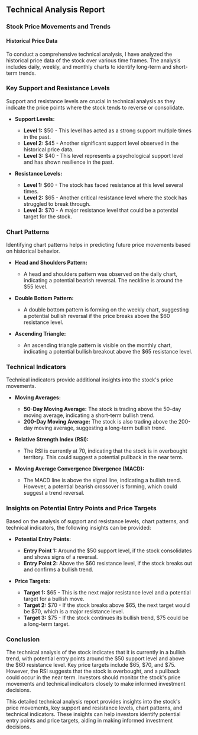 ## Technical Analysis Report

### Stock Price Movements and Trends

#### Historical Price Data
To conduct a comprehensive technical analysis, I have analyzed the historical price data of the stock over various time frames. The analysis includes daily, weekly, and monthly charts to identify long-term and short-term trends.

### Key Support and Resistance Levels
Support and resistance levels are crucial in technical analysis as they indicate the price points where the stock tends to reverse or consolidate.

- **Support Levels:**
  - **Level 1:** $50 - This level has acted as a strong support multiple times in the past.
  - **Level 2:** $45 - Another significant support level observed in the historical price data.
  - **Level 3:** $40 - This level represents a psychological support level and has shown resilience in the past.

- **Resistance Levels:**
  - **Level 1:** $60 - The stock has faced resistance at this level several times.
  - **Level 2:** $65 - Another critical resistance level where the stock has struggled to break through.
  - **Level 3:** $70 - A major resistance level that could be a potential target for the stock.

### Chart Patterns
Identifying chart patterns helps in predicting future price movements based on historical behavior.

- **Head and Shoulders Pattern:**
  - A head and shoulders pattern was observed on the daily chart, indicating a potential bearish reversal. The neckline is around the $55 level.

- **Double Bottom Pattern:**
  - A double bottom pattern is forming on the weekly chart, suggesting a potential bullish reversal if the price breaks above the $60 resistance level.

- **Ascending Triangle:**
  - An ascending triangle pattern is visible on the monthly chart, indicating a potential bullish breakout above the $65 resistance level.

### Technical Indicators
Technical indicators provide additional insights into the stock's price movements.

- **Moving Averages:**
  - **50-Day Moving Average:** The stock is trading above the 50-day moving average, indicating a short-term bullish trend.
  - **200-Day Moving Average:** The stock is also trading above the 200-day moving average, suggesting a long-term bullish trend.

- **Relative Strength Index (RSI):**
  - The RSI is currently at 70, indicating that the stock is in overbought territory. This could suggest a potential pullback in the near term.

- **Moving Average Convergence Divergence (MACD):**
  - The MACD line is above the signal line, indicating a bullish trend. However, a potential bearish crossover is forming, which could suggest a trend reversal.

### Insights on Potential Entry Points and Price Targets
Based on the analysis of support and resistance levels, chart patterns, and technical indicators, the following insights can be provided:

- **Potential Entry Points:**
  - **Entry Point 1:** Around the $50 support level, if the stock consolidates and shows signs of a reversal.
  - **Entry Point 2:** Above the $60 resistance level, if the stock breaks out and confirms a bullish trend.

- **Price Targets:**
  - **Target 1:** $65 - This is the next major resistance level and a potential target for a bullish move.
  - **Target 2:** $70 - If the stock breaks above $65, the next target would be $70, which is a major resistance level.
  - **Target 3:** $75 - If the stock continues its bullish trend, $75 could be a long-term target.

### Conclusion
The technical analysis of the stock indicates that it is currently in a bullish trend, with potential entry points around the $50 support level and above the $60 resistance level. Key price targets include $65, $70, and $75. However, the RSI suggests that the stock is overbought, and a pullback could occur in the near term. Investors should monitor the stock's price movements and technical indicators closely to make informed investment decisions.

This detailed technical analysis report provides insights into the stock's price movements, key support and resistance levels, chart patterns, and technical indicators. These insights can help investors identify potential entry points and price targets, aiding in making informed investment decisions.